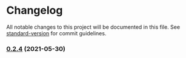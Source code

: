 # Changelog

All notable changes to this project will be documented in this file. See [standard-version](https://github.com/conventional-changelog/standard-version) for commit guidelines.

### [0.2.4](https://github.com/shisama/Pulsator-JS/compare/v0.1.2...v0.2.4) (2021-05-30)
